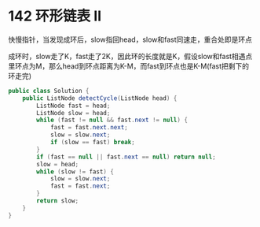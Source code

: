 # 142 环形链表 II

快慢指针，当发现成环后，slow指回head，slow和fast同速走，重合处即是环点

成环时，slow走了K，fast走了2K，因此环的长度就是K，假设slow和fast相遇点里环点为M，那么head到环点距离为K-M，而fast到环点也是K-M(fast把剩下的环走完)

```java
public class Solution {
    public ListNode detectCycle(ListNode head) {
        ListNode fast = head;
        ListNode slow = head;
        while (fast != null && fast.next != null) {
            fast = fast.next.next;
            slow = slow.next;
            if (slow == fast) break;
        }
        if (fast == null || fast.next == null) return null;
        slow = head;
        while (slow != fast) {
            slow = slow.next;
            fast = fast.next;
        }
        return slow;
    }
}
```

